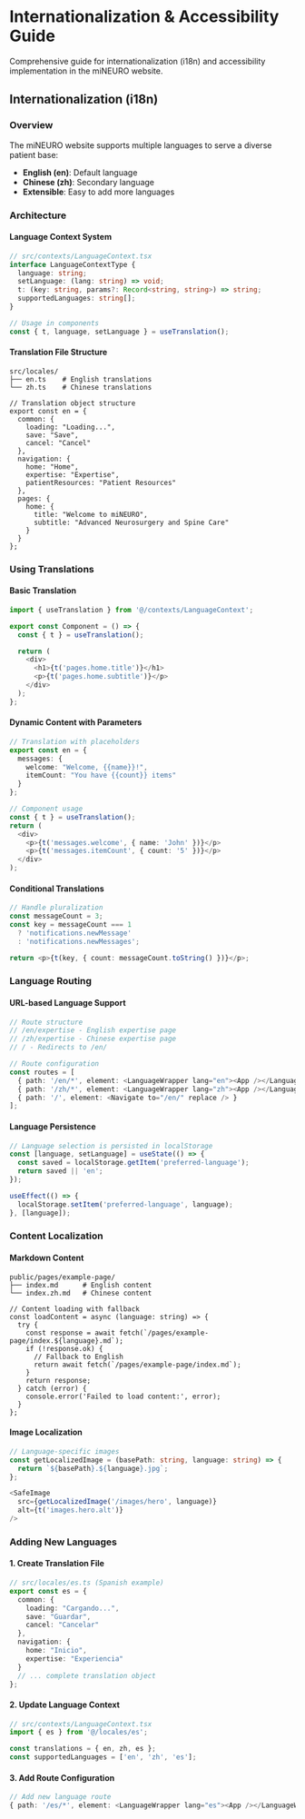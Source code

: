 # Internationalization & Accessibility Guide

Comprehensive guide for internationalization (i18n) and accessibility implementation in the miNEURO website.

## Internationalization (i18n)

### Overview

The miNEURO website supports multiple languages to serve a diverse patient base:

- **English (en)**: Default language
- **Chinese (zh)**: Secondary language
- **Extensible**: Easy to add more languages

### Architecture

#### Language Context System

```typescript
// src/contexts/LanguageContext.tsx
interface LanguageContextType {
  language: string;
  setLanguage: (lang: string) => void;
  t: (key: string, params?: Record<string, string>) => string;
  supportedLanguages: string[];
}

// Usage in components
const { t, language, setLanguage } = useTranslation();
```

#### Translation File Structure

```
src/locales/
├── en.ts    # English translations
└── zh.ts    # Chinese translations

// Translation object structure
export const en = {
  common: {
    loading: "Loading...",
    save: "Save",
    cancel: "Cancel"
  },
  navigation: {
    home: "Home",
    expertise: "Expertise",
    patientResources: "Patient Resources"
  },
  pages: {
    home: {
      title: "Welcome to miNEURO",
      subtitle: "Advanced Neurosurgery and Spine Care"
    }
  }
};
```

### Using Translations

#### Basic Translation

```typescript
import { useTranslation } from '@/contexts/LanguageContext';

export const Component = () => {
  const { t } = useTranslation();

  return (
    <div>
      <h1>{t('pages.home.title')}</h1>
      <p>{t('pages.home.subtitle')}</p>
    </div>
  );
};
```

#### Dynamic Content with Parameters

```typescript
// Translation with placeholders
export const en = {
  messages: {
    welcome: "Welcome, {{name}}!",
    itemCount: "You have {{count}} items"
  }
};

// Component usage
const { t } = useTranslation();
return (
  <div>
    <p>{t('messages.welcome', { name: 'John' })}</p>
    <p>{t('messages.itemCount', { count: '5' })}</p>
  </div>
);
```

#### Conditional Translations

```typescript
// Handle pluralization
const messageCount = 3;
const key = messageCount === 1
  ? 'notifications.newMessage'
  : 'notifications.newMessages';

return <p>{t(key, { count: messageCount.toString() })}</p>;
```

### Language Routing

#### URL-based Language Support

```typescript
// Route structure
// /en/expertise - English expertise page
// /zh/expertise - Chinese expertise page
// / - Redirects to /en/

// Route configuration
const routes = [
  { path: '/en/*', element: <LanguageWrapper lang="en"><App /></LanguageWrapper> },
  { path: '/zh/*', element: <LanguageWrapper lang="zh"><App /></LanguageWrapper> },
  { path: '/', element: <Navigate to="/en/" replace /> }
];
```

#### Language Persistence

```typescript
// Language selection is persisted in localStorage
const [language, setLanguage] = useState(() => {
  const saved = localStorage.getItem('preferred-language');
  return saved || 'en';
});

useEffect(() => {
  localStorage.setItem('preferred-language', language);
}, [language]);
```

### Content Localization

#### Markdown Content

```
public/pages/example-page/
├── index.md      # English content
└── index.zh.md   # Chinese content

// Content loading with fallback
const loadContent = async (language: string) => {
  try {
    const response = await fetch(`/pages/example-page/index.${language}.md`);
    if (!response.ok) {
      // Fallback to English
      return await fetch(`/pages/example-page/index.md`);
    }
    return response;
  } catch (error) {
    console.error('Failed to load content:', error);
  }
};
```

#### Image Localization

```typescript
// Language-specific images
const getLocalizedImage = (basePath: string, language: string) => {
  return `${basePath}.${language}.jpg`;
};

<SafeImage
  src={getLocalizedImage('/images/hero', language)}
  alt={t('images.hero.alt')}
/>
```

### Adding New Languages

#### 1. Create Translation File

```typescript
// src/locales/es.ts (Spanish example)
export const es = {
  common: {
    loading: "Cargando...",
    save: "Guardar",
    cancel: "Cancelar"
  },
  navigation: {
    home: "Inicio",
    expertise: "Experiencia"
  }
  // ... complete translation object
};
```

#### 2. Update Language Context

```typescript
// src/contexts/LanguageContext.tsx
import { es } from '@/locales/es';

const translations = { en, zh, es };
const supportedLanguages = ['en', 'zh', 'es'];
```

#### 3. Add Route Configuration

```typescript
// Add new language route
{ path: '/es/*', element: <LanguageWrapper lang="es"><App /></LanguageWrapper> }
```
